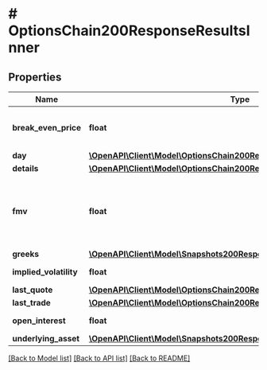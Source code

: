 # # OptionsChain200ResponseResultsInner

## Properties

Name | Type | Description | Notes
------------ | ------------- | ------------- | -------------
**break_even_price** | **float** | The price of the underlying asset for the contract to break even. For a call, this value is (strike price + premium paid). For a put, this value is (strike price - premium paid). |
**day** | [**\OpenAPI\Client\Model\OptionsChain200ResponseResultsInnerDay**](OptionsChain200ResponseResultsInnerDay.md) |  |
**details** | [**\OpenAPI\Client\Model\OptionsChain200ResponseResultsInnerDetails**](OptionsChain200ResponseResultsInnerDetails.md) |  |
**fmv** | **float** | Fair market value is only available on Business plans. It&#39;s it our proprietary algorithm to generate a real-time, accurate, fair market value of a tradable security. For more information, &lt;a rel&#x3D;\&quot;nofollow\&quot; target&#x3D;\&quot;_blank\&quot; href&#x3D;\&quot;https://polygon.io/contact\&quot;&gt;contact us&lt;/a&gt;. | [optional]
**greeks** | [**\OpenAPI\Client\Model\Snapshots200ResponseResultsInnerGreeks**](Snapshots200ResponseResultsInnerGreeks.md) |  | [optional]
**implied_volatility** | **float** | The market&#39;s forecast for the volatility of the underlying asset, based on this option&#39;s current price. | [optional]
**last_quote** | [**\OpenAPI\Client\Model\OptionsChain200ResponseResultsInnerLastQuote**](OptionsChain200ResponseResultsInnerLastQuote.md) |  |
**last_trade** | [**\OpenAPI\Client\Model\OptionsChain200ResponseResultsInnerLastTrade**](OptionsChain200ResponseResultsInnerLastTrade.md) |  | [optional]
**open_interest** | **float** | The quantity of this contract held at the end of the last trading day. |
**underlying_asset** | [**\OpenAPI\Client\Model\Snapshots200ResponseResultsInnerUnderlyingAsset**](Snapshots200ResponseResultsInnerUnderlyingAsset.md) |  |

[[Back to Model list]](../../README.md#models) [[Back to API list]](../../README.md#endpoints) [[Back to README]](../../README.md)
